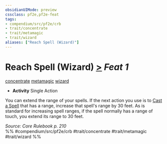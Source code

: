 ```yaml
---
obsidianUIMode: preview
cssclass: pf2e,pf2e-feat
tags:
- compendium/src/pf2e/crb
- trait/concentrate
- trait/metamagic
- trait/wizard
aliases: ["Reach Spell (Wizard)"]
---
```

# Reach Spell (Wizard)  [>](chapter-9-playing-the-game.md#Actions "Single Action") *Feat 1*  
[concentrate](concentrate.md "Concentrate Action & Ability Trait")  [metamagic](metamagic.md "Metamagic General Trait")  [wizard](Reference/Rules/Traits/wizard.md "Wizard Class Trait")  

- **Activity** Single Action

You can extend the range of your spells. If the next action you use is to [Cast a Spell](cast-a-spell.md) that has a range, increase that spell's range by 30 feet. As is standard for increasing spell ranges, if the spell normally has a range of touch, you extend its range to 30 feet.

*Source: Core Rulebook p. 210*  
%% #compendium/src/pf2e/crb #trait/concentrate #trait/metamagic #trait/wizard %%
